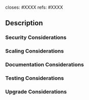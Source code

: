 <!-- < < < < < < < < < < < < < < < < < < < < < < < < < < < < < < < < < ☺
v                               ✰  Thanks for creating a PR! ✰
☺ > > > > > > > > > > > > > > > > > > > > > > > > > > > > > > > > >  -->

<!-- Most PRs should close a specific Issue. All PRs should at least reference one or more Issues. Edit and/or delete the following lines as appropriate (note: you don't need both `refs` and `closes` for the same one): -->

closes: #XXXX
refs: #XXXX

## Description

<!-- Add a description of the changes that this PR introduces and the files that
are the most critical to review.
-->

### Security Considerations

<!-- Does this change introduce new assumptions or dependencies that, if violated, could introduce security vulnerabilities? How does this PR change the boundaries between mutually-suspicious components? What new authorities are introduced by this change, perhaps by new API calls? 
-->

### Scaling Considerations

<!-- Does this change require or encourage significant increase in consumption of CPU cycles, RAM, on-chain storage, message exchanges, or other scarce resources? If so, can that be prevented or mitigated? -->

### Documentation Considerations

<!-- Give our docs folks some hints about what needs to be described to downstream users.

Backwards compatibility: what happens to existing data or deployments when this code is shipped? Do we need to instruct users to do something to upgrade their saved data? If there is no upgrade path possible, how bad will that be for users?

-->

### Testing Considerations

<!-- Every PR should of course come with tests of its own functionality. What additional tests are still needed beyond those unit tests? How does this affect CI, other test automation, or the testnet?
-->

### Upgrade Considerations

<!-- What aspects of this PR are relevant to upgrading live production systems, and how should they be addressed? -->
